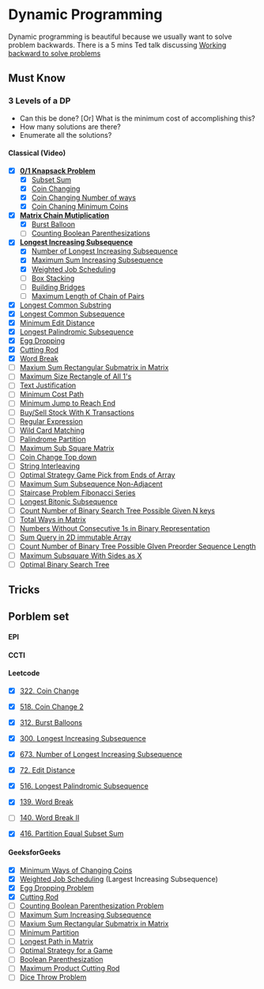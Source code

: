 # Dynamic Programming 
Dynamic programming is beautiful because we usually want to solve problem backwards.
There is a 5 mins Ted talk discussing [Working backward to solve problems](https://www.youtube.com/watch?v=v34NqCbAA1c)

## Must Know
### 3 Levels of a DP
* Can this be done? [Or] What is the minimum cost of accomplishing this?
* How many solutions are there?
* Enumerate all the solutions?

#### Classical (Video)
- [x] **[0/1 Knapsack Problem](https://www.youtube.com/watch?v=8LusJS5-AGo&index=1&list=PLrmLmBdmIlpsHaNTPP_jHHDx_os9ItYXr)**
    - [x] [Subset Sum](https://www.youtube.com/watch?v=s6FhG--P7z0&list=PLrmLmBdmIlpsHaNTPP_jHHDx_os9ItYXr&index=4)
    - [x] [Coin Changing](https://www.youtube.com/watch?v=NJasGk)
    - [x] [Coin Changing Number of ways](https://www.youtube.com/watch?v=_fgjrs570YE&index=10&list=PLrmLmBdmIlpsHaNTPP_jHHDx_os9ItYXr)
    - [x] [Coin Chaning Minimum Coins](https://www.youtube.com/watch?v=NJasGk)
- [x] **[Matrix Chain Mutiplication](https://www.youtube.com/watch?v=vgLJZMUfnsU&list=PLrmLmBdmIlpsHaNTPP_jHHDx_os9ItYXr&index=3)**
    - [x] [Burst Balloon](https://www.youtube.com/watch?v=IFNibRVgFBo&list=PLrmLmBdmIlpsHaNTPP_jHHDx_os9ItYXr&index=30)
    - [ ] [Counting Boolean Parenthesizations](https://www.youtube.com/watch?v=oyj9tRZhmis)
- [x] **[Longest Increasing Subsequence](https://www.youtube.com/watch?v=CE2b_-XfVDk&index=7&list=PLrmLmBdmIlpsHaNTPP_jHHDx_os9ItYXr)**
    - [x] [Number of Longest Increasing Subsequence](https://www.youtube.com/watch?v=SFCiuIJu17Y)
    - [x] [Maximum Sum Increasing Subsequence](https://www.youtube.com/watch?v=99ssGWhLPUE&list=PLrmLmBdmIlpsHaNTPP_jHHDx_os9ItYXr&index=28)
    - [x] [Weighted Job Scheduling](https://www.youtube.com/watch?v=cr6Ip0J9izc&list=PLrmLmBdmIlpsHaNTPP_jHHDx_os9ItYXr&index=12)
    - [ ] [Box Stacking](https://www.youtube.com/watch?v=9mod_xRB-O0&index=23&list=PLrmLmBdmIlpsHaNTPP_jHHDx_os9ItYXr)
    - [ ] [Building Bridges](https://www.youtube.com/watch?v=w6tSmS86C4w)
    - [ ] [Maximum Length of Chain of Pairs](https://www.youtube.com/watch?v=v-HIXptqM3Q)
- [x] [Longest Common Substring](https://www.youtube.com/watch?v=BysNXJHzCEs&index=16&list=PLrmLmBdmIlpsHaNTPP_jHHDx_os9ItYXr)
- [x] [Longest Common Subsequence](https://www.youtube.com/watch?v=NnD96abizww&index=2&list=PLrmLmBdmIlpsHaNTPP_jHHDx_os9ItYXr)
- [x] [Minimum Edit Distance](https://www.youtube.com/watch?v=We3YDTzNXEk&list=PLrmLmBdmIlpsHaNTPP_jHHDx_os9ItYXr&index=8)
- [x] [Longest Palindromic Subsequence](https://www.youtube.com/watch?v=_nCsPn7_OgI&index=9&list=PLrmLmBdmIlpsHaNTPP_jHHDx_os9ItYXr)
- [x] [Egg Dropping](https://www.youtube.com/watch?v=3hcaVyX00_4&index=13&list=PLrmLmBdmIlpsHaNTPP_jHHDx_os9ItYXr)
- [x] [Cutting Rod](https://www.youtube.com/watch?v=IRwVmTmN6go&index=14&list=PLrmLmBdmIlpsHaNTPP_jHHDx_os9ItYXr)
- [x] [Word Break](https://www.youtube.com/watch?v=WepWFGxiwRs&list=PLrmLmBdmIlpsHaNTPP_jHHDx_os9ItYXr&index=19)
- [ ] [Maxium Sum Rectangular Submatrix in Matrix](https://www.youtube.com/watch?v=yCQN096CwWM&index=15&list=PLrmLmBdmIlpsHaNTPP_jHHDx_os9ItYXr)
- [ ] [Maximum Size Rectangle of All 1's](https://www.youtube.com/watch?v=g8bSdXCG-lA&list=PLrmLmBdmIlpsHaNTPP_jHHDx_os9ItYXr&index=17)
- [ ] [Text Justification](https://www.youtube.com/watch?v=RORuwHiblPc&index=18&list=PLrmLmBdmIlpsHaNTPP_jHHDx_os9ItYXr)
- [ ] [Minimum Cost Path](https://www.youtube.com/watch?v=lBRtnuxg-gU&list=PLrmLmBdmIlpsHaNTPP_jHHDx_os9ItYXr&index=20)
- [ ] [Minimum Jump to Reach End](https://www.youtube.com/watch?v=cETfFsSTGJI&list=PLrmLmBdmIlpsHaNTPP_jHHDx_os9ItYXr&index=21)
- [ ] [Buy/Sell Stock With K Transactions](https://www.youtube.com/watch?v=oDhu5uGq_ic&index=22&list=PLrmLmBdmIlpsHaNTPP_jHHDx_os9ItYXr)
- [ ] [Regular Expression](https://www.youtube.com/watch?v=l3hda49XcDE&index=24&list=PLrmLmBdmIlpsHaNTPP_jHHDx_os9ItYXr)
- [ ] [Wild Card Matching](https://www.youtube.com/watch?v=3ZDZ-N0EPV0&index=25&list=PLrmLmBdmIlpsHaNTPP_jHHDx_os9ItYXr)
- [ ] [Palindrome Partition](https://www.youtube.com/watch?v=lDYIvtBVmgo&list=PLrmLmBdmIlpsHaNTPP_jHHDx_os9ItYXr&index=26)
- [ ] [Maximum Sub Square Matrix](https://www.youtube.com/watch?v=_Lf1looyJMU&index=29&list=PLrmLmBdmIlpsHaNTPP_jHHDx_os9ItYXr)
- [ ] [Coin Change Top down](https://www.youtube.com/watch?v=Kf_M7RdHr1M&index=31&list=PLrmLmBdmIlpsHaNTPP_jHHDx_os9ItYXr)
- [ ] [String Interleaving](https://www.youtube.com/watch?v=ih2OZ9-M3OM&list=PLrmLmBdmIlpsHaNTPP_jHHDx_os9ItYXr&index=32)
- [ ] [Optimal Strategy Game Pick from Ends of Array](https://www.youtube.com/watch?v=WxpIHvsu1RI&list=PLrmLmBdmIlpsHaNTPP_jHHDx_os9ItYXr&index=33)
- [ ] [Maximum Sum Subsequence Non-Adjacent](https://www.youtube.com/watch?v=UtGtF6nc35g&index=34&list=PLrmLmBdmIlpsHaNTPP_jHHDx_os9ItYXr)
- [ ] [Staircase Problem Fibonacci Series](https://www.youtube.com/watch?v=CFQk7OQO_xM&list=PLrmLmBdmIlpsHaNTPP_jHHDx_os9ItYXr&index=35)
- [ ] [Longest Bitonic Subsequence](https://www.youtube.com/watch?v=TWHytKnOPaQ&list=PLrmLmBdmIlpsHaNTPP_jHHDx_os9ItYXr&index=36)
- [ ] [Count Number of Binary Search Tree Possible Given N keys](https://www.youtube.com/watch?v=YDf982Lb84o&list=PLrmLmBdmIlpsHaNTPP_jHHDx_os9ItYXr&index=37)
- [ ] [Total Ways in Matrix](https://www.youtube.com/watch?v=GO5QHC_BmvM&index=38&list=PLrmLmBdmIlpsHaNTPP_jHHDx_os9ItYXr)
- [ ] [Numbers Without Consecutive 1s in Binary Representation](https://www.youtube.com/watch?v=a9-NtLIs1Kk&list=PLrmLmBdmIlpsHaNTPP_jHHDx_os9ItYXr&index=39)
- [ ] [Sum Query in 2D immutable Array](https://www.youtube.com/watch?v=PwDqpOMwg6U&index=40&list=PLrmLmBdmIlpsHaNTPP_jHHDx_os9ItYXr)
- [ ] [Count Number of Binary Tree Possible GIven Preorder Sequence Length](https://www.youtube.com/watch?v=RUB5ZPfKcnY&index=41&list=PLrmLmBdmIlpsHaNTPP_jHHDx_os9ItYXr)
- [ ] [Maximum Subsquare With Sides as X](https://www.youtube.com/watch?v=vi_1eHCsR9A&list=PLrmLmBdmIlpsHaNTPP_jHHDx_os9ItYXr&index=42)
- [ ] [Optimal Binary Search Tree](https://www.youtube.com/watch?v=hgA4xxlVvfQ&index=5&list=PLrmLmBdmIlpsHaNTPP_jHHDx_os9ItYXr)

## Tricks


## Porblem set

#### EPI

#### CCTI

#### Leetcode
- [x] [322. Coin Change](https://leetcode.com/problems/coin-change/description/)
- [x] [518. Coin Change 2](https://leetcode.com/problems/coin-change-2/description/)
- [x] [312. Burst Balloons](https://leetcode.com/problems/burst-balloons/description/)
- [x] [300. Longest Increasing Subsequence](https://leetcode.com/problems/longest-increasing-subsequence/description/)
- [x] [673. Number of Longest Increasing Subsequence](https://leetcode.com/problems/number-of-longest-increasing-subsequence/description/)
- [x] [72. Edit Distance](https://leetcode.com/problems/edit-distance/description/)
- [x] [516. Longest Palindromic Subsequence](https://leetcode.com/problems/longest-palindromic-subsequence/discuss/)
- [x] [139. Word Break](https://leetcode.com/problems/word-break/description/)
- [ ] [140. Word Break II ](https://leetcode.com/problems/word-break-ii/description/)
- [x] [416. Partition Equal Subset Sum](https://leetcode.com/problems/partition-equal-subset-sum/description/)


#### GeeksforGeeks
- [x] [Minimum Ways of Changing Coins](http://www.geeksforgeeks.org/find-minimum-number-of-coins-that-make-a-change/)
- [x] [Weighted Job Scheduling](http://www.geeksforgeeks.org/weighted-job-scheduling/) (Largest Increasing Subsequence)
- [x] [Egg Dropping Problem](http://www.geeksforgeeks.org/dynamic-programming-set-11-egg-dropping-puzzle/)
- [x] [Cutting Rod](http://www.geeksforgeeks.org/dynamic-programming-set-13-cutting-a-rod/)
- [ ] [Counting Boolean Parenthesization Problem](http://www.geeksforgeeks.org/dynamic-programming-set-37-boolean-parenthesization-problem/)
- [ ] [Maximum Sum Increasing Subsequence](http://www.geeksforgeeks.org/dynamic-programming-set-14-maximum-sum-increasing-subsequence/)
- [ ] [Maxium Sum Rectangular Submatrix in Matrix](http://www.geeksforgeeks.org/dynamic-programming-set-27-max-sum-rectangle-in-a-2d-matrix/)
- [ ] [Minimum Partition](http://www.geeksforgeeks.org/partition-a-set-into-two-subsets-such-that-the-difference-of-subset-sums-is-minimum/)
- [ ] [Longest Path in Matrix](http://www.geeksforgeeks.org/find-the-longest-path-in-a-matrix-with-given-constraints/)
- [ ] [Optimal Strategy for a Game](http://www.geeksforgeeks.org/dynamic-programming-set-31-optimal-strategy-for-a-game/)
- [ ] [Boolean Parenthesization](http://www.geeksforgeeks.org/dynamic-programming-set-37-boolean-parenthesization-problem/)
- [ ] [Maximum Product Cutting Rod](http://www.geeksforgeeks.org/dynamic-programming-set-36-cut-a-rope-to-maximize-product/)
- [ ] [Dice Throw Problem](http://www.geeksforgeeks.org/dice-throw-problem/)
